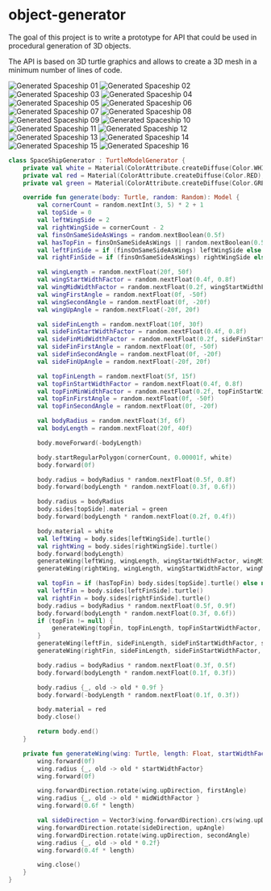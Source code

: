 # object-generator

The goal of this project is to write a prototype for API that could be used in procedural generation of 3D objects.

The API is based on 3D turtle graphics and allows to create a 3D mesh in a minimum number of lines of code.

![Generated Spaceship 01](https://raw.githubusercontent.com/eobermuhlner/object-generator/master/docs/images/spaceship01.png "Generated Spaceship 01")
![Generated Spaceship 02](https://raw.githubusercontent.com/eobermuhlner/object-generator/master/docs/images/spaceship02.png "Generated Spaceship 02")
![Generated Spaceship 03](https://raw.githubusercontent.com/eobermuhlner/object-generator/master/docs/images/spaceship03.png "Generated Spaceship 03")
![Generated Spaceship 04](https://raw.githubusercontent.com/eobermuhlner/object-generator/master/docs/images/spaceship04.png "Generated Spaceship 04")
![Generated Spaceship 05](https://raw.githubusercontent.com/eobermuhlner/object-generator/master/docs/images/spaceship05.png "Generated Spaceship 05")
![Generated Spaceship 06](https://raw.githubusercontent.com/eobermuhlner/object-generator/master/docs/images/spaceship06.png "Generated Spaceship 06")
![Generated Spaceship 07](https://raw.githubusercontent.com/eobermuhlner/object-generator/master/docs/images/spaceship07.png "Generated Spaceship 07")
![Generated Spaceship 08](https://raw.githubusercontent.com/eobermuhlner/object-generator/master/docs/images/spaceship08.png "Generated Spaceship 08")
![Generated Spaceship 09](https://raw.githubusercontent.com/eobermuhlner/object-generator/master/docs/images/spaceship09.png "Generated Spaceship 09")
![Generated Spaceship 10](https://raw.githubusercontent.com/eobermuhlner/object-generator/master/docs/images/spaceship10.png "Generated Spaceship 10")
![Generated Spaceship 11](https://raw.githubusercontent.com/eobermuhlner/object-generator/master/docs/images/spaceship11.png "Generated Spaceship 11")
![Generated Spaceship 12](https://raw.githubusercontent.com/eobermuhlner/object-generator/master/docs/images/spaceship12.png "Generated Spaceship 12")
![Generated Spaceship 13](https://raw.githubusercontent.com/eobermuhlner/object-generator/master/docs/images/spaceship13.png "Generated Spaceship 13")
![Generated Spaceship 14](https://raw.githubusercontent.com/eobermuhlner/object-generator/master/docs/images/spaceship14.png "Generated Spaceship 14")
![Generated Spaceship 15](https://raw.githubusercontent.com/eobermuhlner/object-generator/master/docs/images/spaceship15.png "Generated Spaceship 15")
![Generated Spaceship 16](https://raw.githubusercontent.com/eobermuhlner/object-generator/master/docs/images/spaceship16.png "Generated Spaceship 16")

```kotlin
class SpaceShipGenerator : TurtleModelGenerator {
    private val white = Material(ColorAttribute.createDiffuse(Color.WHITE), ColorAttribute.createSpecular(Color.WHITE))
    private val red = Material(ColorAttribute.createDiffuse(Color.RED), ColorAttribute.createSpecular(Color.WHITE))
    private val green = Material(ColorAttribute.createDiffuse(Color.GREEN), ColorAttribute.createSpecular(Color.WHITE))

    override fun generate(body: Turtle, random: Random): Model {
        val cornerCount = random.nextInt(3, 5) * 2 + 1
        val topSide = 0
        val leftWingSide = 2
        val rightWingSide = cornerCount - 2
        val finsOnSameSideAsWings = random.nextBoolean(0.5f)
        val hasTopFin = finsOnSameSideAsWings || random.nextBoolean(0.5f)
        val leftFinSide = if (finsOnSameSideAsWings) leftWingSide else 1
        val rightFinSide = if (finsOnSameSideAsWings) rightWingSide else cornerCount - 1

        val wingLength = random.nextFloat(20f, 50f)
        val wingStartWidthFactor = random.nextFloat(0.4f, 0.8f)
        val wingMidWidthFactor = random.nextFloat(0.2f, wingStartWidthFactor)
        val wingFirstAngle = random.nextFloat(0f, -50f)
        val wingSecondAngle = random.nextFloat(0f, -20f)
        val wingUpAngle = random.nextFloat(-20f, 20f)

        val sideFinLength = random.nextFloat(10f, 30f)
        val sideFinStartWidthFactor = random.nextFloat(0.4f, 0.8f)
        val sideFinMidWidthFactor = random.nextFloat(0.2f, sideFinStartWidthFactor)
        val sideFinFirstAngle = random.nextFloat(0f, -50f)
        val sideFinSecondAngle = random.nextFloat(0f, -20f)
        val sideFinUpAngle = random.nextFloat(-20f, 20f)

        val topFinLength = random.nextFloat(5f, 15f)
        val topFinStartWidthFactor = random.nextFloat(0.4f, 0.8f)
        val topFinMinWidthFactor = random.nextFloat(0.2f, topFinStartWidthFactor)
        val topFinFirstAngle = random.nextFloat(0f, -50f)
        val topFinSecondAngle = random.nextFloat(0f, -20f)

        val bodyRadius = random.nextFloat(3f, 6f)
        val bodyLength = random.nextFloat(20f, 40f)

        body.moveForward(-bodyLength)

        body.startRegularPolygon(cornerCount, 0.00001f, white)
        body.forward(0f)

        body.radius = bodyRadius * random.nextFloat(0.5f, 0.8f)
        body.forward(bodyLength * random.nextFloat(0.3f, 0.6f))

        body.radius = bodyRadius
        body.sides[topSide].material = green
        body.forward(bodyLength * random.nextFloat(0.2f, 0.4f))

        body.material = white
        val leftWing = body.sides[leftWingSide].turtle()
        val rightWing = body.sides[rightWingSide].turtle()
        body.forward(bodyLength)
        generateWing(leftWing, wingLength, wingStartWidthFactor, wingMidWidthFactor, wingFirstAngle, wingSecondAngle, wingUpAngle)
        generateWing(rightWing, wingLength, wingStartWidthFactor, wingMidWidthFactor, wingFirstAngle, wingSecondAngle, -wingUpAngle)

        val topFin = if (hasTopFin) body.sides[topSide].turtle() else null
        val leftFin = body.sides[leftFinSide].turtle()
        val rightFin = body.sides[rightFinSide].turtle()
        body.radius = bodyRadius * random.nextFloat(0.5f, 0.9f)
        body.forward(bodyLength * random.nextFloat(0.3f, 0.6f))
        if (topFin != null) {
            generateWing(topFin, topFinLength, topFinStartWidthFactor, topFinMinWidthFactor, topFinFirstAngle, topFinSecondAngle, 0f)
        }
        generateWing(leftFin, sideFinLength, sideFinStartWidthFactor, sideFinMidWidthFactor, sideFinFirstAngle, sideFinSecondAngle, sideFinUpAngle)
        generateWing(rightFin, sideFinLength, sideFinStartWidthFactor, sideFinMidWidthFactor, sideFinFirstAngle, sideFinSecondAngle, -sideFinUpAngle)

        body.radius = bodyRadius * random.nextFloat(0.3f, 0.5f)
        body.forward(bodyLength * random.nextFloat(0.1f, 0.3f))

        body.radius {_, old -> old * 0.9f }
        body.forward(-bodyLength * random.nextFloat(0.1f, 0.3f))

        body.material = red
        body.close()

        return body.end()
    }

    private fun generateWing(wing: Turtle, length: Float, startWidthFactor: Float, midWidthFactor: Float, firstAngle: Float, secondAngle: Float, upAngle: Float) {
        wing.forward(0f)
        wing.radius {_, old -> old * startWidthFactor}
        wing.forward(0f)

        wing.forwardDirection.rotate(wing.upDirection, firstAngle)
        wing.radius {_, old -> old * midWidthFactor }
        wing.forward(0.6f * length)

        val sideDirection = Vector3(wing.forwardDirection).crs(wing.upDirection).nor()
        wing.forwardDirection.rotate(sideDirection, upAngle)
        wing.forwardDirection.rotate(wing.upDirection, secondAngle)
        wing.radius {_, old -> old * 0.2f}
        wing.forward(0.4f * length)

        wing.close()
    }
}
```
